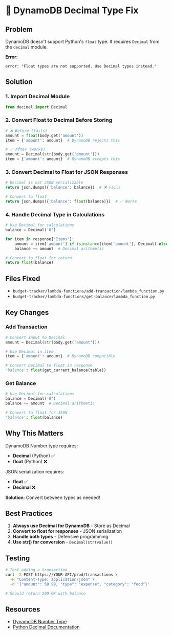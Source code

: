 # 🔧 DynamoDB Decimal Type Fix

## Problem

DynamoDB doesn't support Python's `float` type. It requires `Decimal` from the `decimal` module.

**Error**: 
```
error: "Float types are not supported. Use Decimal types instead."
```

## Solution

### 1. Import Decimal Module

```python
from decimal import Decimal
```

### 2. Convert Float to Decimal Before Storing

```python
# ❌ Before (fails)
amount = float(body.get('amount'))
item = {'amount': amount}  # DynamoDB rejects this

# ✅ After (works)
amount = Decimal(str(body.get('amount')))
item = {'amount': amount}  # DynamoDB accepts this
```

### 3. Convert Decimal to Float for JSON Responses

```python
# Decimal is not JSON serializable
return json.dumps({'balance': balance})  # ❌ Fails

# Convert to float
return json.dumps({'balance': float(balance)})  # ✅ Works
```

### 4. Handle Decimal Type in Calculations

```python
# Use Decimal for calculations
balance = Decimal('0')

for item in response['Items']:
    amount = item['amount'] if isinstance(item['amount'], Decimal) else Decimal(str(item['amount']))
    balance += amount  # Decimal arithmetic

# Convert to float for return
return float(balance)
```

## Files Fixed

- `budget-tracker/lambda-functions/add-transaction/lambda_function.py`
- `budget-tracker/lambda-functions/get-balance/lambda_function.py`

## Key Changes

### Add Transaction

```python
# Convert input to Decimal
amount = Decimal(str(body.get('amount')))

# Use Decimal in item
item = {'amount': amount}  # DynamoDB compatible

# Convert Decimal to float in response
'balance': float(get_current_balance(table))
```

### Get Balance

```python
# Use Decimal for calculations
balance = Decimal('0')
balance += amount  # Decimal arithmetic

# Convert to float for JSON
'balance': float(balance)
```

## Why This Matters

DynamoDB Number type requires:
- **Decimal** (Python) ✅
- **float** (Python) ❌

JSON serialization requires:
- **float** ✅
- **Decimal** ❌

**Solution**: Convert between types as needed!

## Best Practices

1. **Always use Decimal for DynamoDB** - Store as Decimal
2. **Convert to float for responses** - JSON serialization
3. **Handle both types** - Defensive programming
4. **Use str() for conversion** - `Decimal(str(value))`

## Testing

```bash
# Test adding a transaction
curl -X POST https://YOUR-API/prod/transactions \
  -H "Content-Type: application/json" \
  -d '{"amount": 50.99, "type": "expense", "category": "food"}'

# Should return 200 OK with balance
```

## Resources

- [DynamoDB Number Type](https://docs.aws.amazon.com/amazondynamodb/latest/developerguide/HowItWorks.NamingRulesDataTypes.html)
- [Python Decimal Documentation](https://docs.python.org/3/library/decimal.html)

